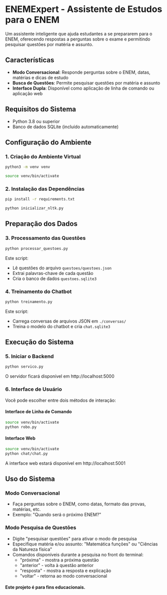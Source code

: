 # ENEMExpert - Assistente de Estudos para o ENEM

Um assistente inteligente que ajuda estudantes a se prepararem para o ENEM, oferecendo respostas a perguntas sobre o exame e permitindo pesquisar questões por matéria e assunto.

## Características

- **Modo Conversacional**: Responde perguntas sobre o ENEM, datas, matérias e dicas de estudo
- **Busca de Questões**: Permite pesquisar questões por matéria e assunto
- **Interface Dupla**: Disponível como aplicação de linha de comando ou aplicação web

## Requisitos do Sistema

- Python 3.8 ou superior
- Banco de dados SQLite (incluído automaticamente)

## Configuração do Ambiente

### 1. Criação do Ambiente Virtual

```bash
python3 -m venv venv

source venv/bin/activate
```

### 2. Instalação das Dependências

```bash
pip install -r requirements.txt

python inicializar_nltk.py
```

## Preparação dos Dados

### 3. Processamento das Questões

```bash
python processar_questoes.py
```

Este script:

- Lê questões do arquivo `questoes/questoes.json`
- Extrai palavras-chave de cada questão
- Cria o banco de dados `questoes.sqlite3`

### 4. Treinamento do Chatbot

```bash
python treinamento.py
```

Este script:

- Carrega conversas de arquivos JSON em `./conversas/`
- Treina o modelo do chatbot e cria `chat.sqlite3`

## Execução do Sistema

### 5. Iniciar o Backend

```bash
python servico.py
```

O servidor ficará disponível em http://localhost:5000

### 6. Interface de Usuário

Você pode escolher entre dois métodos de interação:

#### Interface de Linha de Comando

```bash
source venv/bin/activate
python robo.py
```

#### Interface Web

```bash
source venv/bin/activate
python chat/chat.py
```

A interface web estará disponível em http://localhost:5001

## Uso do Sistema

### Modo Conversacional

- Faça perguntas sobre o ENEM, como datas, formato das provas, matérias, etc.
- Exemplo: "Quando será o próximo ENEM?"

### Modo Pesquisa de Questões

- Digite "pesquisar questões" para ativar o modo de pesquisa
- Especifique matéria e/ou assunto: "Matemática funções" ou "Ciências da Natureza física"
- Comandos disponíveis durante a pesquisa no front do terminal:
  - "próxima" - mostra a próxima questão
  - "anterior" - volta à questão anterior
  - "resposta" - mostra a resposta e explicação
  - "voltar" - retorna ao modo conversacional

#### Este projeto é para fins educacionais.
